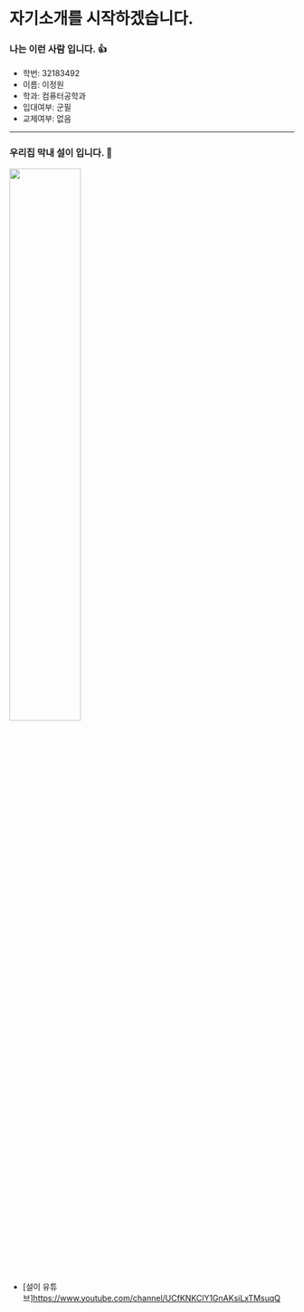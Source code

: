 # 자기소개를 시작하겠습니다.

### 나는 이런 사람 입니다. 👍
* 학번: 32183492
* 이름: 이정원
* 학과: 컴퓨터공학과
* 입대여부: 군필
* 교제여부: 없음

***

### 우리집 막내 설이 입니다. 💖
<img src="https://github.com/ThisGrDn/Hello-World/blob/master/%EC%84%A4%EC%9D%B4%EB%B9%B5%EA%B8%8B.jpg" width= "50%" height = "50%"></img>
* [설이 유튜브]<https://www.youtube.com/channel/UCfKNKClY1GnAKsiLxTMsuqQ>

